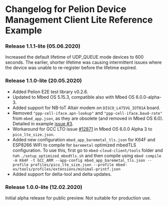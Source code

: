 # Changelog for Pelion Device Management Client Lite Reference Example

### Release 1.1.1-lite (05.06.2020)

Increased the default lifetime of UDP_QUEUE mode devices to 600 seconds. The earlier, shorter lifetime was causing intermittent issues where the device was unable to re-register before the lifetime expired.

### Release 1.1.0-lite (20.05.2020)

* Added Pelion E2E test library v0.2.6.
* Updated to Mbed OS 5.15.3, compatible also with Mbed OS 6.0.0-alpha-3.
* Added support for NB-IoT Altair modem on `DISCO_L475VG_IOT01A` board.
* Removed `"ppp-cell-iface.apn-lookup"` and `"ppp-cell-iface.baud-rate"` from `mbed_app.json`, as they are obsolete (and removed in Mbed OS 6.0). Detailed in example [issue #3](https://github.com/ARMmbed/pelion-client-lite-example/issues/3).
* Workaround for GCC LTO issue [#12871](https://github.com/ARMmbed/mbed-os/issues/12781) in Mbed OS 6.0.0 Alpha 3 to `pico_lte_size.json`.
* Added new configuration `mbed_app_baremetal_tls.json` for K64F and ESP8266 WiFi to compile for `baremetal` optimized mbedTLS configuration. To use this, first go to `mbed-cloud-client/tools` folder and run `./setup_optimized_mbedtls.sh` and then compile using `mbed compile -m K64F -t GCC_ARM --app-config mbed_app_baremetal_tls.json --profile profiles/pico_lte_size.json --profile mbed-os/tools/profiles/extensions/minimal-printf.json`
* Added support for delta-tool and delta updates.

### Release 1.0.0-lite (12.02.2020)

Initial alpha release for public preview. Not suitable for production use.
